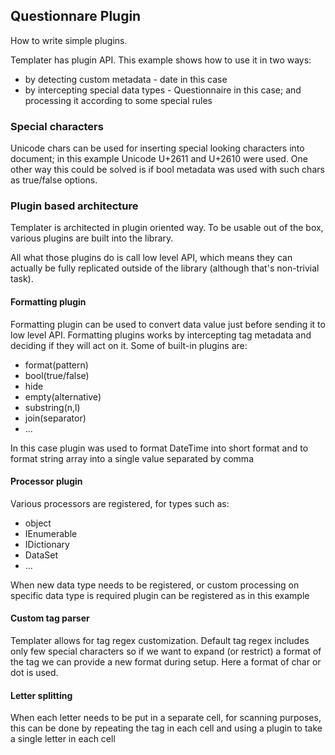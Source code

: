 ## Questionnare Plugin

How to write simple plugins.

Templater has plugin API. This example shows how to use it in two ways:

 * by detecting custom metadata - date in this case
 * by intercepting special data types - Questionnaire in this case; and processing it according to some special rules

### Special characters

Unicode chars can be used for inserting special looking characters into document; in this example Unicode U+2611 and U+2610 were used. One other way this could be solved is if bool metadata was used with such chars as true/false options.

### Plugin based architecture

Templater is architected in plugin oriented way. To be usable out of the box, various plugins are built into the library. 

All what those plugins do is call low level API, which means they can actually be fully replicated outside of the library (although that's non-trivial task).

#### Formatting plugin

Formatting plugin can be used to convert data value just before sending it to low level API. Formatting plugins works by intercepting tag metadata and deciding if they will act on it. Some of built-in plugins are:

 * format(pattern)
 * bool(true/false)
 * hide
 * empty(alternative)
 * substring(n,l)
 * join(separator)
 * ...

In this case plugin was used to format DateTime into short format and to format string array into a single value separated by comma

#### Processor plugin

Various processors are registered, for types such as:

 * object
 * IEnumerable
 * IDictionary
 * DataSet
 * ...

When new data type needs to be registered, or custom processing on specific data type is required plugin can be registered as in this example

#### Custom tag parser

Templater allows for tag regex customization. Default tag regex includes only few special characters so if we want to expand (or restrict) a format of the tag we can provide a new format during setup.
Here a format of char or dot is used.

#### Letter splitting

When each letter needs to be put in a separate cell, for scanning purposes, this can be done by repeating the tag in each cell and using a plugin to take a single letter in each cell